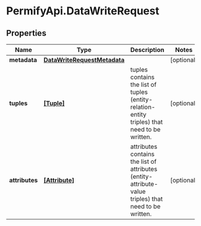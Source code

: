 # PermifyApi.DataWriteRequest

## Properties

Name | Type | Description | Notes
------------ | ------------- | ------------- | -------------
**metadata** | [**DataWriteRequestMetadata**](DataWriteRequestMetadata.md) |  | [optional] 
**tuples** | [**[Tuple]**](Tuple.md) | tuples contains the list of tuples (entity-relation-entity triples) that need to be written. | [optional] 
**attributes** | [**[Attribute]**](Attribute.md) | attributes contains the list of attributes (entity-attribute-value triples) that need to be written. | [optional] 


